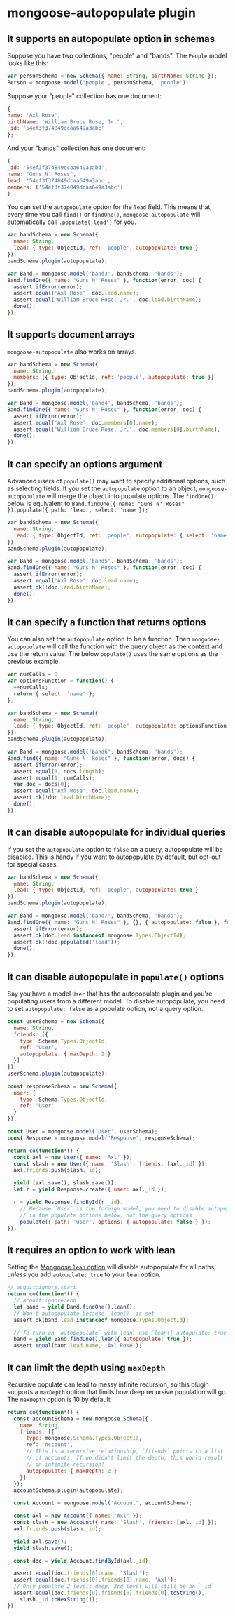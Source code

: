 

# mongoose-autopopulate plugin

## It supports an autopopulate option in schemas


Suppose you have two collections, "people" and "bands". The `People` model
looks like this:

```javascript
var personSchema = new Schema({ name: String, birthName: String });
Person = mongoose.model('people', personSchema, 'people');
```

Suppose your "people" collection has one document:

```javascript
{
name: 'Axl Rose',
birthName: 'William Bruce Rose, Jr.',
_id: '54ef3f374849dcaa649a3abc'
};
```

And your "bands" collection has one document:

```javascript
{
_id: '54ef3f374849dcaa649a3abd',
name: "Guns N' Roses",
lead: '54ef3f374849dcaa649a3abc',
members: ['54ef3f374849dcaa649a3abc']
}
```

You can set the `autopopulate` option for the `lead` field.
This means that, every time you call `find()` or `findOne()`,
`mongoose-autopopulate` will automatically call `.populate('lead')`
for you.


```javascript
var bandSchema = new Schema({
  name: String,
  lead: { type: ObjectId, ref: 'people', autopopulate: true }
});
bandSchema.plugin(autopopulate);

var Band = mongoose.model('band3', bandSchema, 'bands');
Band.findOne({ name: "Guns N' Roses" }, function(error, doc) {
  assert.ifError(error);
  assert.equal('Axl Rose', doc.lead.name);
  assert.equal('William Bruce Rose, Jr.', doc.lead.birthName);
  done();
});
```

## It supports document arrays


`mongoose-autopopulate` also works on arrays.


```javascript
var bandSchema = new Schema({
  name: String,
  members: [{ type: ObjectId, ref: 'people', autopopulate: true }]
});
bandSchema.plugin(autopopulate);

var Band = mongoose.model('band4', bandSchema, 'bands');
Band.findOne({ name: "Guns N' Roses" }, function(error, doc) {
  assert.ifError(error);
  assert.equal('Axl Rose', doc.members[0].name);
  assert.equal('William Bruce Rose, Jr.', doc.members[0].birthName);
  done();
});
```

## It can specify an options argument


Advanced users of `populate()` may want to specify additional
options, such as selecting fields. If you set the `autopopulate`
option to an object, `mongoose-autopopulate` will merge the object
into populate options. The `findOne()` below is equivalent to
`Band.findOne({ name: "Guns N' Roses" }).populate({ path: 'lead', select: 'name });`


```javascript
var bandSchema = new Schema({
  name: String,
  lead: { type: ObjectId, ref: 'people', autopopulate: { select: 'name' } }
});
bandSchema.plugin(autopopulate);

var Band = mongoose.model('band5', bandSchema, 'bands');
Band.findOne({ name: "Guns N' Roses" }, function(error, doc) {
  assert.ifError(error);
  assert.equal('Axl Rose', doc.lead.name);
  assert.ok(!doc.lead.birthName);
  done();
});
```

## It can specify a function that returns options


You can also set the `autopopulate` option to be a function.
Then `mongoose-autopopulate` will call the function with
the query object as the context and use the return value.
The below `populate()` uses the same options as the previous
example.


```javascript
var numCalls = 0;
var optionsFunction = function() {
  ++numCalls;
  return { select: 'name' };
};

var bandSchema = new Schema({
  name: String,
  lead: { type: ObjectId, ref: 'people', autopopulate: optionsFunction }
});
bandSchema.plugin(autopopulate);

var Band = mongoose.model('band6', bandSchema, 'bands');
Band.find({ name: "Guns N' Roses" }, function(error, docs) {
  assert.ifError(error);
  assert.equal(1, docs.length);
  assert.equal(1, numCalls);
  var doc = docs[0];
  assert.equal('Axl Rose', doc.lead.name);
  assert.ok(!doc.lead.birthName);
  done();
});
```

## It can disable autopopulate for individual queries


If you set the `autopopulate` option to `false` on a query, autopopulate
will be disabled. This is handy if you want to autopopulate by default,
but opt-out for special cases.


```javascript
var bandSchema = new Schema({
  name: String,
  lead: { type: ObjectId, ref: 'people', autopopulate: true }
});
bandSchema.plugin(autopopulate);

var Band = mongoose.model('band7', bandSchema, 'bands');
Band.findOne({ name: "Guns N' Roses" }, {}, { autopopulate: false }, function(error, doc) {
  assert.ifError(error);
  assert.ok(doc.lead instanceof mongoose.Types.ObjectId);
  assert.ok(!doc.populated('lead'));
  done();
});
```

## It can disable autopopulate in `populate()` options


Say you have a model `User` that has the autopopulate plugin and you're
populating users from a different model. To disable autopopulate, you
need to set `autopopulate: false` as a populate option, not a query
option.


```javascript
const userSchema = new Schema({
  name: String,
  friends: [{
    type: Schema.Types.ObjectId,
    ref: 'User',
    autopopulate: { maxDepth: 2 }
  }]
});
userSchema.plugin(autopopulate);

const responseSchema = new Schema({
  user: {
    type: Schema.Types.ObjectId,
    ref: 'User'
  }
});

const User = mongoose.model('User', userSchema);
const Response = mongoose.model('Response', responseSchema);

return co(function*() {
  const axl = new User({ name: 'Axl' });
  const slash = new User({ name: 'Slash', friends: [axl._id] });
  axl.friends.push(slash._id);

  yield [axl.save(), slash.save()];
  let r = yield Response.create({ user: axl._id });

  r = yield Response.findById(r._id).
    // Because `User` is the foreign model, you need to disable autopopulate
    // in the populate options below, not the query options
    populate({ path: 'user', options: { autopopulate: false } });
});
```

## It requires an option to work with lean


Setting the [Mongoose `lean` option](https://mongoosejs.com/docs/api.html#query_Query-lean)
will disable autopopulate for all paths, _unless_ you add `autopulate: true`
to your `lean` option.


```javascript
// acquit:ignore:start
return co(function*() {
  // acquit:ignore:end
  let band = yield Band.findOne().lean();
  // Won't autopopulate because `lean()` is set
  assert.ok(band.lead instanceof mongoose.Types.ObjectId);

  // To turn on `autopopulate` with lean, use `lean({ autopulate: true })`
  band = yield Band.findOne().lean({ autopopulate: true });
  assert.equal(band.lead.name, 'Axl Rose');
```

## It can limit the depth using `maxDepth`


Recursive populate can lead to messy infinite recursion, so this plugin
supports a `maxDepth` option that limits how deep recursive population
will go. The `maxDepth` option is 10 by default


```javascript
return co(function*() {
  const accountSchema = new mongoose.Schema({
    name: String,
    friends: [{
      type: mongoose.Schema.Types.ObjectId,
      ref: 'Account',
      // This is a recursive relationship, `friends` points to a list
      // of accounts. If we didn't limit the depth, this would result
      // in infinite recursion!
      autopopulate: { maxDepth: 2 }
    }]
  });
  accountSchema.plugin(autopopulate);

  const Account = mongoose.model('Account', accountSchema);

  const axl = new Account({ name: 'Axl' });
  const slash = new Account({ name: 'Slash', friends: [axl._id] });
  axl.friends.push(slash._id);

  yield axl.save();
  yield slash.save();

  const doc = yield Account.findById(axl._id);

  assert.equal(doc.friends[0].name, 'Slash');
  assert.equal(doc.friends[0].friends[0].name, 'Axl');
  // Only populate 2 levels deep, 3rd level will still be an `_id`
  assert.equal(doc.friends[0].friends[0].friends[0].toString(),
    slash._id.toHexString());
});
```
